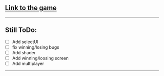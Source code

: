 ## [Link to the game](https://w-seminar-7bb66.firebaseapp.com/)
 ---
## Still ToDo:
- [ ] Add selectUI
- [ ] fix winning/losing bugs
- [ ] Add shader
- [ ] Add winning/loosing screen
- [ ] Add multiplayer
--- 